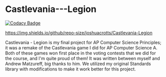 # Castlevania---Legion

[![Codacy Badge](https://api.codacy.com/project/badge/Grade/7869adbe775b4cabad6d5f65cb79b8fa)](https://app.codacy.com/app/JoshuaCrotts/Castlevania-Legion?utm_source=github.com&utm_medium=referral&utm_content=JoshuaCrotts/Castlevania-Legion&utm_campaign=Badge_Grade_Settings)

https://img.shields.io/github/repo-size/joshuacrotts/Castlevania-Legion

Castlevania - Legion is my final project for AP Computer Science Principles; it was a remake of the Castlevania game I did for AP Computer Science A. Both of these games won first place in the voting contests that we did for the course, and I'm quite proud of them! It was written between myself and Andrew Matzureff, big thanks to him. We utilized my original Standards library with modifications to make it work better for this project.
